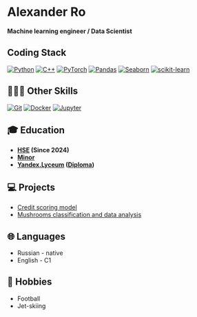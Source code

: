 # Alexander Ro

**Machine learning engineer / Data Scientist**

## Coding Stack
[![Python](https://img.shields.io/badge/Python-3776AB?style=for-the-badge&logo=python&logoColor=white)](https://www.python.org/)
[![C++](https://img.shields.io/badge/-C++-00599C?logo=c%2B%2B&logoColor=white&style=flat)](https://isocpp.org/)
[![PyTorch](https://img.shields.io/badge/PyTorch-EE4C2C?style=for-the-badge&logo=pytorch&logoColor=white)](https://pytorch.org/)
[![Pandas](https://img.shields.io/badge/Pandas-150458?style=for-the-badge&logo=pandas&logoColor=white)](https://pandas.pydata.org/)
[![Seaborn](https://img.shields.io/badge/Seaborn-5B8FA9?style=for-the-badge&logo=seaborn&logoColor=white)](https://seaborn.pydata.org/)
[![scikit-learn](https://img.shields.io/badge/scikit_learn-F7931E?style=for-the-badge&logo=scikit-learn)](https://scikit-learn.org/)

## 👨🏻‍💻 Other Skills

[![Git](https://img.shields.io/badge/Git-F05032?style=for-the-badge&logo=git&logoColor=white)](https://git-scm.com/)
[![Docker](https://img.shields.io/badge/Docker-2496ED?style=for-the-badge&logo=docker&logoColor=white)](https://www.docker.com/)
[![Jupyter](https://img.shields.io/badge/Jupyter-F37626?logo=jupyter&logoColor=white)](https://jupyter.org/)

## 🎓 Education
- **[HSE](https://www.hse.ru/en/) (Since 2024)**
- **[Minor](https://electives.hse.ru/minor_intel/)**
- **[Yandex.Lyceum](https://lyceum.yandex.ru/) ([Diploma](https://disk.yandex.ru/i/-xnWh1ahPIE6Ww))**

## 💻 Projects
- [Credit scoring model](https://github.com/Spaceboy450/CreditRuiner.git)
- [Mushrooms classification and data analysis](https://github.com/Spaceboy450/data_analysis_hse.git)

## 🌐 Languages
- Russian - native  
- English - C1

## 🎨 Hobbies
- Football
- Jet-skiing